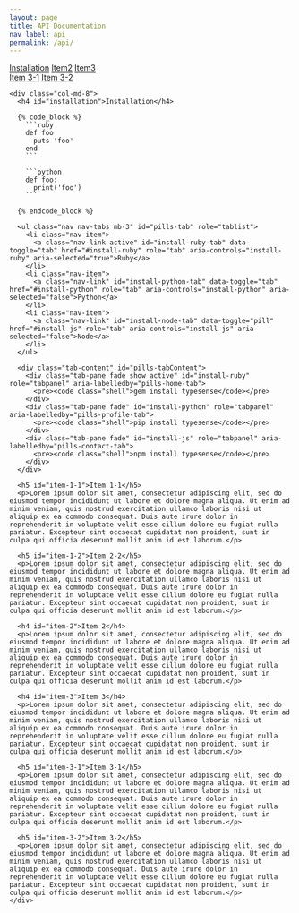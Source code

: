 ```yaml
---
layout: page
title: API Documentation
nav_label: api
permalink: /api/
---
```


<div class="row no-gutters">
    <div class="col-md-2 row no-gutters">
      <nav id="navbar-docs" class="position-fixed navbar navbar-light">
        <nav class="nav nav-pills flex-column">
          <a class="nav-link" href="#installation">Installation</a>
          <a class="nav-link" href="#item-2">Item2</a>
          <a class="nav-link" href="#item-3">Item3</a>
          <nav class="nav nav-pills flex-column">
            <a class="nav-link ml-3 my-1" href="#item-3-1">Item 3-1</a>
            <a class="nav-link ml-3 my-1" href="#item-3-2">Item 3-2</a>
          </nav>
        </nav>
      </nav>
    </div>

    <div class="col-md-8">
      <h4 id="installation">Installation</h4>

      {% code_block %}
        ```ruby
        def foo
          puts 'foo'
        end
        ```

        ```python
        def foo:
          print('foo')
        ```

      {% endcode_block %}

      <ul class="nav nav-tabs mb-3" id="pills-tab" role="tablist">
        <li class="nav-item">
          <a class="nav-link active" id="install-ruby-tab" data-toggle="tab" href="#install-ruby" role="tab" aria-controls="install-ruby" aria-selected="true">Ruby</a>
        </li>
        <li class="nav-item">
          <a class="nav-link" id="install-python-tab" data-toggle="tab" href="#install-python" role="tab" aria-controls="install-python" aria-selected="false">Python</a>
        </li>
        <li class="nav-item">
          <a class="nav-link" id="install-node-tab" data-toggle="pill" href="#install-js" role="tab" aria-controls="install-js" aria-selected="false">Node</a>
        </li>
      </ul>

      <div class="tab-content" id="pills-tabContent">
        <div class="tab-pane fade show active" id="install-ruby" role="tabpanel" aria-labelledby="pills-home-tab">
          <pre><code class="shell">gem install typesense</code></pre>
        </div>
        <div class="tab-pane fade" id="install-python" role="tabpanel" aria-labelledby="pills-profile-tab">
          <pre><code class="shell">pip install typesense</code></pre>
        </div>
        <div class="tab-pane fade" id="install-js" role="tabpanel" aria-labelledby="pills-contact-tab">
          <pre><code class="shell">npm install typesense</code></pre>
        </div>
      </div>

      <h5 id="item-1-1">Item 1-1</h5>
      <p>Lorem ipsum dolor sit amet, consectetur adipiscing elit, sed do eiusmod tempor incididunt ut labore et dolore magna aliqua. Ut enim ad minim veniam, quis nostrud exercitation ullamco laboris nisi ut aliquip ex ea commodo consequat. Duis aute irure dolor in reprehenderit in voluptate velit esse cillum dolore eu fugiat nulla pariatur. Excepteur sint occaecat cupidatat non proident, sunt in culpa qui officia deserunt mollit anim id est laborum.</p>

      <h5 id="item-1-2">Item 2-2</h5>
      <p>Lorem ipsum dolor sit amet, consectetur adipiscing elit, sed do eiusmod tempor incididunt ut labore et dolore magna aliqua. Ut enim ad minim veniam, quis nostrud exercitation ullamco laboris nisi ut aliquip ex ea commodo consequat. Duis aute irure dolor in reprehenderit in voluptate velit esse cillum dolore eu fugiat nulla pariatur. Excepteur sint occaecat cupidatat non proident, sunt in culpa qui officia deserunt mollit anim id est laborum.</p>

      <h4 id="item-2">Item 2</h4>
      <p>Lorem ipsum dolor sit amet, consectetur adipiscing elit, sed do eiusmod tempor incididunt ut labore et dolore magna aliqua. Ut enim ad minim veniam, quis nostrud exercitation ullamco laboris nisi ut aliquip ex ea commodo consequat. Duis aute irure dolor in reprehenderit in voluptate velit esse cillum dolore eu fugiat nulla pariatur. Excepteur sint occaecat cupidatat non proident, sunt in culpa qui officia deserunt mollit anim id est laborum.</p>

      <h4 id="item-3">Item 3</h4>
      <p>Lorem ipsum dolor sit amet, consectetur adipiscing elit, sed do eiusmod tempor incididunt ut labore et dolore magna aliqua. Ut enim ad minim veniam, quis nostrud exercitation ullamco laboris nisi ut aliquip ex ea commodo consequat. Duis aute irure dolor in reprehenderit in voluptate velit esse cillum dolore eu fugiat nulla pariatur. Excepteur sint occaecat cupidatat non proident, sunt in culpa qui officia deserunt mollit anim id est laborum.</p>

      <h5 id="item-3-1">Item 3-1</h5>
      <p>Lorem ipsum dolor sit amet, consectetur adipiscing elit, sed do eiusmod tempor incididunt ut labore et dolore magna aliqua. Ut enim ad minim veniam, quis nostrud exercitation ullamco laboris nisi ut aliquip ex ea commodo consequat. Duis aute irure dolor in reprehenderit in voluptate velit esse cillum dolore eu fugiat nulla pariatur. Excepteur sint occaecat cupidatat non proident, sunt in culpa qui officia deserunt mollit anim id est laborum.</p>

      <h5 id="item-3-2">Item 3-2</h5>
      <p>Lorem ipsum dolor sit amet, consectetur adipiscing elit, sed do eiusmod tempor incididunt ut labore et dolore magna aliqua. Ut enim ad minim veniam, quis nostrud exercitation ullamco laboris nisi ut aliquip ex ea commodo consequat. Duis aute irure dolor in reprehenderit in voluptate velit esse cillum dolore eu fugiat nulla pariatur. Excepteur sint occaecat cupidatat non proident, sunt in culpa qui officia deserunt mollit anim id est laborum.</p>
    </div>
</div>
